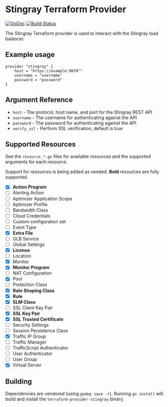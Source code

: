 # Stingray Terraform Provider

[![GoDoc](https://godoc.org/github.com/whitepages/terraform-provider-stingray?status.svg)](https://godoc.org/github.com/whitepages/terraform-provider-stingray)
[![Build Status](https://secure.travis-ci.org/whitepages/terraform-provider-stingray.png)](http://travis-ci.org/whitepages/terraform-provider-stingray)

The Stingray Terraform provider is used to interact with the Stingray
load balancer.

## Example usage

```
provider "stingray" {
	host = "https://example:9070""
	username = "username"
	password = "password"
}
```

## Argument Reference

* `host` - The protocol, host name, and port for the Stingray REST API
* `username` - The username for authenticating against the API
* `password` - The password for authenticating against the API
* `verify_ssl` - Perform SSL verification, default is true

## Supported Resources

See the `resource_*.go` files for available resources and the
supported arguments for each resource.

Support for resources is being added as needed. **Bold** resources are
fully supported.

- [x] **Action Program**
- [ ] Alerting Action
- [ ] Aptimizer Application Scope
- [ ] Aptimizer Profile
- [ ] Bandwidth Class
- [ ] Cloud Credentials
- [ ] Custom configuration set
- [ ] Event Type
- [x] **Extra File**
- [ ] GLB Service
- [ ] Global Settings
- [x] **License**
- [ ] Location
- [x] Monitor
- [x] **Monitor Program**
- [ ] NAT Configuration
- [x] Pool
- [ ] Protection Class
- [x] **Rate Shaping Class**
- [x] **Rule**
- [x] **SLM Class**
- [ ] SSL Client Key Pair
- [x] **SSL Key Pair** 
- [x] **SSL Trusted Certificate**
- [ ] Security Settings
- [ ] Session Persistence Class
- [x] Traffic IP Group
- [ ] Traffic Manager
- [ ] TrafficScript Authenticator
- [ ] User Authenticator
- [ ] User Group
- [x] Virtual Server

## Building

Dependencies are vendored (using `godep save -r`). Running `go
install` will build and install the `terraform-provider-stingray`
binary.
